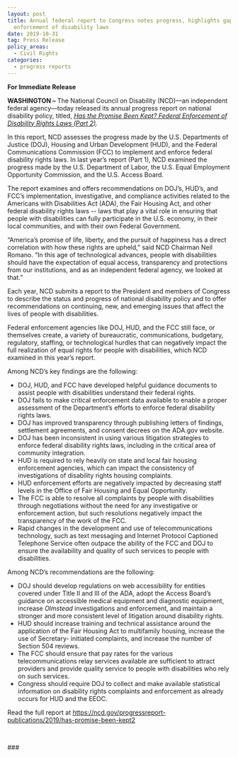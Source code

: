 ```yaml
---
layout: post
title: Annual federal report to Congress notes progress, highlights gaps in
  enforcement of disability laws
date: 2019-10-31
tag: Press Release
policy_areas:
  - Civil Rights
categories:
  - progress reports
---
```

**For Immediate Release**

**WASHINGTON –** The National Council on Disability (NCD)—an independent federal agency—today released its annual progress report on national disability policy, titled, *[Has the Promise Been Kept? Federal Enforcement of Disability Rights Laws (Part 2)](https://ncd.gov/progressreport-publications/2019/has-promise-been-kept2).*

In this report, NCD assesses the progress made by the U.S. Departments of Justice (DOJ), Housing and Urban Development (HUD), and the Federal Communications Commission (FCC) to implement and enforce federal disability rights laws. In last year’s report (Part 1), NCD examined the progress made by the U.S. Department of Labor, the U.S. Equal Employment Opportunity Commission, and the U.S. Access Board.

The report examines and offers recommendations on DOJ’s, HUD’s, and FCC’s implementation, investigative, and compliance activities related to the Americans with Disabilities Act (ADA), the Fair Housing Act, and other federal disability rights laws -- laws that play a vital role in ensuring that people with disabilities can fully participate in the U.S. economy, in their local communities, and with their own Federal Government.  

“America’s promise of life, liberty, and the pursuit of happiness has a direct correlation with how these rights are upheld,” said NCD Chairman Neil Romano. “In this age of technological advances, people with disabilities should have the expectation of equal access, transparency and protections from our institutions, and as an independent federal agency, we looked at that.”

Each year, NCD submits a report to the President and members of Congress to describe the status and progress of national disability policy and to offer recommendations on continuing, new, and emerging issues that affect the lives of people with disabilities.

Federal enforcement agencies like DOJ, HUD, and the FCC still face, or themselves create, a variety of bureaucratic, communications, budgetary, regulatory, staffing, or technological hurdles that can negatively impact the full realization of equal rights for people with disabilities, which NCD examined in this year’s report.

Among NCD’s key findings are the following:

* DOJ, HUD, and FCC have developed helpful guidance documents to assist people with disabilities understand their federal rights.
* DOJ fails to make critical enforcement data available to enable a proper assessment of the Department’s efforts to enforce federal disability rights laws.
* DOJ has improved transparency through publishing letters of findings, settlement agreements, and consent decrees on the ADA.gov website.
* DOJ has been inconsistent in using various litigation strategies to enforce federal disability rights laws, including in the critical area of community integration.
* HUD is required to rely heavily on state and local fair housing enforcement agencies, which can impact the consistency of investigations of disability rights housing complaints.
* HUD enforcement efforts are negatively impacted by decreasing staff levels in the Office of Fair Housing and Equal Opportunity.
* The FCC is able to resolve all complaints by people with disabilities through negotiations without the need for any investigative or enforcement action, but such resolutions negatively impact the transparency of the work of the FCC.
* Rapid changes in the development and use of telecommunications technology, such as text messaging and Internet Protocol Captioned Telephone Service often outpace the ability of the FCC and DOJ to ensure the availability and quality of such services to people with disabilities.

Among NCD’s recommendations are the following:

* DOJ should develop regulations on web accessibility for entities covered under Title II and III of the ADA, adopt the Access Board’s guidance on accessible medical equipment and diagnostic equipment, increase *Olmstead* investigations and enforcement, and maintain a stronger and more consistent level of litigation around disability rights.
* HUD should increase training and technical assistance around the application of the Fair Housing Act to multifamily housing, increase the use of Secretary- initiated complaints, and increase the number of Section 504 reviews.
* The FCC should ensure that pay rates for the various telecommunications relay services available are sufficient to attract providers and provide quality service to people with disabilities who rely on such services.
* Congress should require DOJ to collect and make available statistical information on disability rights complaints and enforcement as already occurs for HUD and the EEOC.

Read the full report at <https://ncd.gov/progressreport-publications/2019/has-promise-been-kept2>

 

\###